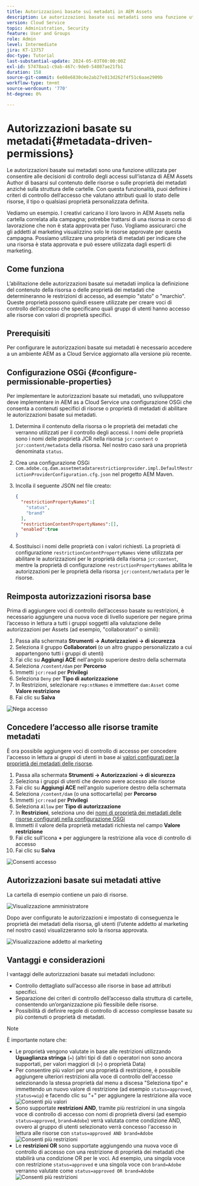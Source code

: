 ```yaml
---
title: Autorizzazioni basate sui metadati in AEM Assets
description: Le autorizzazioni basate sui metadati sono una funzione utilizzata per limitare l’accesso in base alle proprietà dei metadati delle risorse, anziché alla struttura delle cartelle.
version: Cloud Service
topic: Administration, Security
feature: User and Groups
role: Admin
level: Intermediate
jira: KT-13757
doc-type: Tutorial
last-substantial-update: 2024-05-03T00:00:00Z
exl-id: 57478aa1-c9ab-467c-9de0-54807ae21fb1
duration: 158
source-git-commit: 6e08e6830c4e2ab27e813d262f4f51c6aae2909b
workflow-type: tm+mt
source-wordcount: '770'
ht-degree: 0%

---
```


# Autorizzazioni basate su metadati{#metadata-driven-permissions}

Le autorizzazioni basate sui metadati sono una funzione utilizzata per consentire alle decisioni di controllo degli accessi sull’istanza di AEM Assets Author di basarsi sul contenuto delle risorse o sulle proprietà dei metadati anziché sulla struttura delle cartelle. Con questa funzionalità, puoi definire i criteri di controllo dell’accesso che valutano attributi quali lo stato delle risorse, il tipo o qualsiasi proprietà personalizzata definita.

Vediamo un esempio. I creativi caricano il loro lavoro in AEM Assets nella cartella correlata alla campagna; potrebbe trattarsi di una risorsa in corso di lavorazione che non è stata approvata per l’uso. Vogliamo assicurarci che gli addetti al marketing visualizzino solo le risorse approvate per questa campagna. Possiamo utilizzare una proprietà di metadati per indicare che una risorsa è stata approvata e può essere utilizzata dagli esperti di marketing.

## Come funziona

L’abilitazione delle autorizzazioni basate sui metadati implica la definizione del contenuto della risorsa o delle proprietà dei metadati che determineranno le restrizioni di accesso, ad esempio &quot;stato&quot; o &quot;marchio&quot;. Queste proprietà possono quindi essere utilizzate per creare voci di controllo dell’accesso che specificano quali gruppi di utenti hanno accesso alle risorse con valori di proprietà specifici.

## Prerequisiti

Per configurare le autorizzazioni basate sui metadati è necessario accedere a un ambiente AEM as a Cloud Service aggiornato alla versione più recente.

## Configurazione OSGi {#configure-permissionable-properties}

Per implementare le autorizzazioni basate sui metadati, uno sviluppatore deve implementare in AEM as a Cloud Service una configurazione OSGi che consenta a contenuti specifici di risorse o proprietà di metadati di abilitare le autorizzazioni basate sui metadati.

1. Determina il contenuto della risorsa o le proprietà dei metadati che verranno utilizzati per il controllo degli accessi. I nomi delle proprietà sono i nomi delle proprietà JCR nella risorsa `jcr:content` o `jcr:content/metadata` della risorsa. Nel nostro caso sarà una proprietà denominata `status`.
1. Crea una configurazione OSGi `com.adobe.cq.dam.assetmetadatarestrictionprovider.impl.DefaultRestrictionProviderConfiguration.cfg.json` nel progetto AEM Maven.
1. Incolla il seguente JSON nel file creato:

   ```json
   {
     "restrictionPropertyNames":[
       "status",
       "brand"
     ],
     "restrictionContentPropertyNames":[],
     "enabled":true
   }
   ```

1. Sostituisci i nomi delle proprietà con i valori richiesti.  La proprietà di configurazione `restrictionContentPropertyNames` viene utilizzata per abilitare le autorizzazioni per le proprietà della risorsa `jcr:content`, mentre la proprietà di configurazione `restrictionPropertyNames` abilita le autorizzazioni per le proprietà della risorsa `jcr:content/metadata` per le risorse.

## Reimposta autorizzazioni risorsa base

Prima di aggiungere voci di controllo dell’accesso basate su restrizioni, è necessario aggiungere una nuova voce di livello superiore per negare prima l’accesso in lettura a tutti i gruppi soggetti alla valutazione delle autorizzazioni per Assets (ad esempio, &quot;collaboratori&quot; o simili):

1. Passa alla schermata __Strumenti → Autorizzazioni → di sicurezza__
1. Seleziona il gruppo __Collaboratori__ (o un altro gruppo personalizzato a cui appartengono tutti i gruppi di utenti)
1. Fai clic su __Aggiungi ACE__ nell&#39;angolo superiore destro della schermata
1. Seleziona `/content/dam` per __Percorso__
1. Immetti `jcr:read` per __Privilegi__
1. Seleziona `Deny` per __Tipo di autorizzazione__
1. In Restrizioni, selezionare `rep:ntNames` e immettere `dam:Asset` come __Valore restrizione__
1. Fai clic su __Salva__

![Nega accesso](./assets/metadata-driven-permissions/deny-access.png)

## Concedere l’accesso alle risorse tramite metadati

È ora possibile aggiungere voci di controllo di accesso per concedere l&#39;accesso in lettura ai gruppi di utenti in base ai [valori configurati per la proprietà dei metadati delle risorse](#configure-permissionable-properties).

1. Passa alla schermata __Strumenti → Autorizzazioni → di sicurezza__
1. Seleziona i gruppi di utenti che devono avere accesso alle risorse
1. Fai clic su __Aggiungi ACE__ nell&#39;angolo superiore destro della schermata
1. Seleziona `/content/dam` (o una sottocartella) per __Percorso__
1. Immetti `jcr:read` per __Privilegi__
1. Seleziona `Allow` per __Tipo di autorizzazione__
1. In __Restrizioni__, seleziona uno dei [nomi di proprietà dei metadati delle risorse configurati nella configurazione OSGi](#configure-permissionable-properties)
1. Immetti il valore della proprietà metadati richiesta nel campo __Valore restrizione__
1. Fai clic sull&#39;icona __+__ per aggiungere la restrizione alla voce di controllo di accesso
1. Fai clic su __Salva__

![Consenti accesso](./assets/metadata-driven-permissions/allow-access.png)

## Autorizzazioni basate sui metadati attive

La cartella di esempio contiene un paio di risorse.

![Visualizzazione amministratore](./assets/metadata-driven-permissions/admin-view.png)

Dopo aver configurato le autorizzazioni e impostato di conseguenza le proprietà dei metadati della risorsa, gli utenti (l’utente addetto al marketing nel nostro caso) visualizzeranno solo la risorsa approvata.

![Visualizzazione addetto al marketing](./assets/metadata-driven-permissions/marketeer-view.png)

## Vantaggi e considerazioni

I vantaggi delle autorizzazioni basate sui metadati includono:

- Controllo dettagliato sull’accesso alle risorse in base ad attributi specifici.
- Separazione dei criteri di controllo dell’accesso dalla struttura di cartelle, consentendo un’organizzazione più flessibile delle risorse.
- Possibilità di definire regole di controllo di accesso complesse basate su più contenuti o proprietà di metadati.

>[!NOTE]
>
> È importante notare che:
> 
> - Le proprietà vengono valutate in base alle restrizioni utilizzando __Uguaglianza stringa__ (`=`) (altri tipi di dati o operatori non sono ancora supportati, per valori maggiori di (`>`) o proprietà Data)
> - Per consentire più valori per una proprietà di restrizione, è possibile aggiungere ulteriori restrizioni alla voce di controllo dell&#39;accesso selezionando la stessa proprietà dal menu a discesa &quot;Seleziona tipo&quot; e immettendo un nuovo valore di restrizione (ad esempio `status=approved`, `status=wip`) e facendo clic su &quot;+&quot; per aggiungere la restrizione alla voce
> ![Consenti più valori](./assets/metadata-driven-permissions/allow-multiple-values.png)
> - Sono supportate __restrizioni AND__, tramite più restrizioni in una singola voce di controllo di accesso con nomi di proprietà diversi (ad esempio `status=approved`, `brand=Adobe`) verrà valutata come condizione AND, ovvero al gruppo di utenti selezionato verrà concesso l&#39;accesso in lettura alle risorse con `status=approved AND brand=Adobe`
> ![Consenti più restrizioni](./assets/metadata-driven-permissions/allow-multiple-restrictions.png)
> - Le __restrizioni OR__ sono supportate aggiungendo una nuova voce di controllo di accesso con una restrizione di proprietà dei metadati che stabilirà una condizione OR per le voci. Ad esempio, una singola voce con restrizione `status=approved` e una singola voce con `brand=Adobe` verranno valutate come `status=approved OR brand=Adobe`
> ![Consenti più restrizioni](./assets/metadata-driven-permissions/allow-multiple-aces.png)

